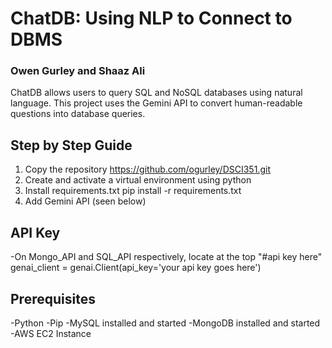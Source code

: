 # ChatDB: Using NLP to Connect to DBMS  
### Owen Gurley and Shaaz Ali
ChatDB allows users to query SQL and NoSQL databases using natural language. 
This project uses the Gemini API to convert human-readable questions into database queries.

## Step by Step Guide
1. Copy the repository https://github.com/ogurley/DSCI351.git
2. Create and activate a virtual environment using python
3. Install requirements.txt pip install -r requirements.txt
4. Add Gemini API (seen below)

## API Key
-On Mongo_API and SQL_API respectively, locate at the top "#api key here"
genai_client = genai.Client(api_key='your api key goes here')

## Prerequisites
-Python
-Pip
-MySQL installed and started
-MongoDB installed and started
-AWS EC2 Instance
